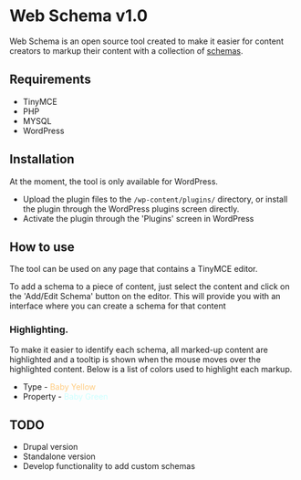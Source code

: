 # Web Schema v1.0

Web Schema is an open source tool created to make it easier for content creators to markup their content with a collection of [schemas](http://schema.org/).

## Requirements
*	TinyMCE
*	PHP
*	MYSQL
*	WordPress

## Installation

At the moment, the tool is only available for WordPress.

* Upload the plugin files to the `/wp-content/plugins/` directory, or install the plugin through the WordPress plugins screen directly.
* Activate the plugin through the 'Plugins' screen in WordPress

##	How to use
The tool can be used on any page that contains a TinyMCE editor.

To add a schema to a piece of content, just select the content and click on the 'Add/Edit Schema' button on the editor.
This will provide you with an interface where you can create a schema for that content


### Highlighting.
To make it easier to identify each schema, all marked-up content are highlighted and a tooltip is shown when the mouse moves over the highlighted content. Below is a list of colors used
to highlight each markup.

*	Type - <font color="#FFCC80">Baby Yellow</font>
*	Property - <font color="#CCFFFF">Baby Green</font>

##	TODO
*	Drupal version
*	Standalone version
*	Develop functionality to add custom schemas

